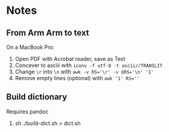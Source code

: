 # Notes

## From Arm Arm to text

On a MacBook Pro:
  1. Open PDF with Acrobat reader, save as Text
  2. Concever to asciii with `iconv -f utf-8 -t ascii//TRANSLIT`
  3. Change `\r` into `\n` with `awk -v RS='\r' -v ORS='\n' '1' `
  4. Remove empty lines (optional) with `awk '1' RS=''`

## Build dictionary
  Requires pandoc
  1. sh ./build-dict.sh > dict.sh
